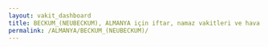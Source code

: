 ```yaml
---
layout: vakit_dashboard
title: BECKUM_(NEUBECKUM), ALMANYA için iftar, namaz vakitleri ve hava durumu - ilçe/eyalet seç
permalink: /ALMANYA/BECKUM_(NEUBECKUM)/
---
```


<script type="text/javascript">
  var GLOBAL_COUNTRY = 'ALMANYA';
  var GLOBAL_CITY = 'BECKUM_(NEUBECKUM)';
  var GLOBAL_STATE = '';
  var lat = 72;
  var lon = 21;
</script>
